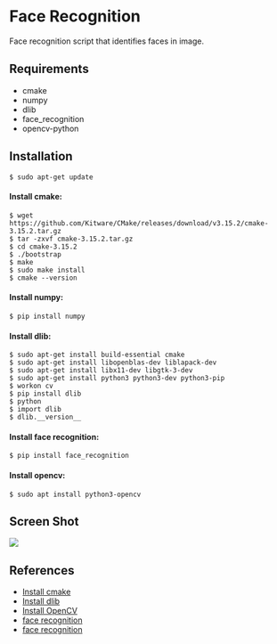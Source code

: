 # Face Recognition
Face recognition script that identifies faces in image.

## Requirements
* cmake
* numpy
* dlib
* face_recognition
* opencv-python


## Installation
```
$ sudo apt-get update
```
#### Install cmake:
```
$ wget https://github.com/Kitware/CMake/releases/download/v3.15.2/cmake-3.15.2.tar.gz
$ tar -zxvf cmake-3.15.2.tar.gz
$ cd cmake-3.15.2
$ ./bootstrap
$ make
$ sudo make install
$ cmake --version
```
#### Install numpy:
```
$ pip install numpy
```
#### Install dlib:
```
$ sudo apt-get install build-essential cmake
$ sudo apt-get install libopenblas-dev liblapack-dev 
$ sudo apt-get install libx11-dev libgtk-3-dev
$ sudo apt-get install python3 python3-dev python3-pip
$ workon cv
$ pip install dlib
$ python
$ import dlib
$ dlib.__version__
```
#### Install face recognition:
```
$ pip install face_recognition
```
#### Install opencv:
```
$ sudo apt install python3-opencv
```

## Screen Shot
![](https://user-images.githubusercontent.com/27751735/88740251-522f4680-d145-11ea-803f-824186ca5412.png)

## References
* [Install cmake](https://linux4one.com/how-to-install-cmake-on-ubuntu-18-04-linux)
* [Install dlib](https://www.pyimagesearch.com/2018/01/22/install-dlib-easy-complete-guide/)
* [Install OpenCV](https://linuxize.com/post/how-to-install-opencv-on-ubuntu-18-04/)
* [face recognition](https://pypi.org/project/face-recognition/)
* [face recognition](https://github.com/Omowuyi/Face_Recognition)
